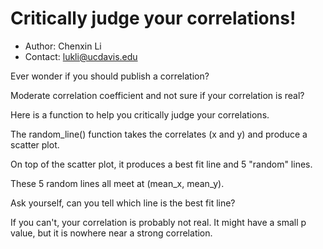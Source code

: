 # Critically judge your correlations! 

* Author: Chenxin Li
* Contact: lukli@ucdavis.edu 

Ever wonder if you should publish a correlation?

Moderate correlation coefficient and not sure if your correlation is real?

Here is a function to help you critically judge your correlations. 

The random_line() function takes the correlates (x and y) and produce a scatter plot.

On top of the scatter plot, it produces a best fit line and 5 "random" lines.

These 5 random lines all meet at (mean_x, mean_y). 

Ask yourself, can you tell which line is the best fit line?

If you can't, your correlation is probably not real. It might have a small p value, but it is nowhere near a strong correlation. 
